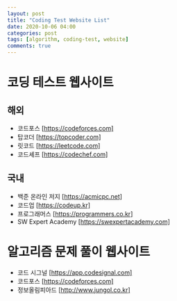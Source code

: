 ```yaml
---
layout: post
title: "Coding Test Website List"
date: 2020-10-06 04:00
categories: post
tags: [algorithm, coding-test, website]
comments: true
---
```


# 코딩 테스트 웹사이트

## 해외

- 코드포스 [https://codeforces.com]
- 탑코더 [https://topcoder.com]
- 릿코드 [https://leetcode.com]
- 코드셰프 [https://codechef.com]

## 국내

- 백준 온라인 저지 [https://acmicpc.net]
- 코드업 [https://codeup.kr]
- 프로그래머스 [https://programmers.co.kr]
- SW Expert Academy [https://swexpertacademy.com]

# 알고리즘 문제 풀이 웹사이트

- 코드 시그널 [https://app.codesignal.com]
- 코드포스 [https://codeforces.com]
- 정보올림피아드 [http://www.jungol.co.kr]

